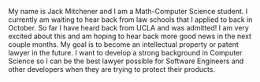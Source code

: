 My name is Jack Mitchener and I am a Math-Computer Science student. I currently am waiting to hear back from law schools that I applied to back in October. So far I have heard back from UCLA and was admitted! I am very excited about this and am hoping to hear back more good news in the next couple months. My goal is to become an intellectual property or patent lawyer in the future. I want to develop a strong background in Computer Science so I can be the best lawyer possible for Software Engineers and other developers when they are trying to protect their products. 
